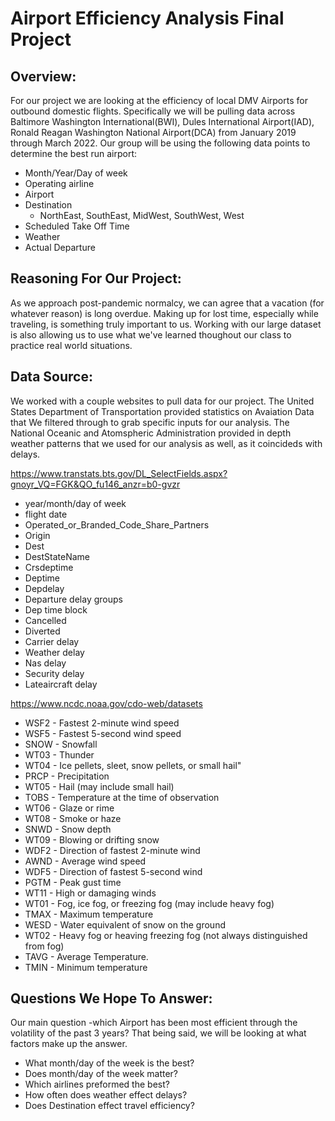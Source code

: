 # Airport Efficiency Analysis Final Project

## Overview: 
For our project we are looking at the efficiency of local DMV Airports for outbound domestic flights. Specifically we will be pulling data across Baltimore Washington International(BWI), Dules International Airport(IAD), Ronald Reagan Washington National Airport(DCA) from January 2019 through March 2022. Our group will be using the following data points to determine the best run airport: 

* Month/Year/Day of week
* Operating airline
* Airport
* Destination
     * NorthEast, SouthEast, MidWest, SouthWest, West
* Scheduled Take Off Time
* Weather
* Actual Departure

## Reasoning For Our Project: 

As we approach post-pandemic normalcy, we can agree that a vacation (for whatever reason) is long overdue. Making up for lost time, especially while traveling, is something truly important to us. Working with our large dataset is also allowing us to use what we've learned thoughout our class to practice real world situations.

## Data Source: 

We worked with a couple websites to pull data for our project. The United States Department of Transportation provided statistics on Avaiation Data that We filtered through to grab specific inputs for our analysis. The National Oceanic and Atomspheric Administration provided in depth weather patterns that we used for our analysis as well, as it coincideds with delays.

https://www.transtats.bts.gov/DL_SelectFields.aspx?gnoyr_VQ=FGK&QO_fu146_anzr=b0-gvzr

* year/month/day of week
* flight date
* Operated_or_Branded_Code_Share_Partners
* Origin
* Dest
* DestStateName
* Crsdeptime
* Deptime
* Depdelay
* Departure delay groups
* Dep time block
* Cancelled
* Diverted
* Carrier delay
* Weather delay
* Nas delay
* Security delay
* Lateaircraft delay


https://www.ncdc.noaa.gov/cdo-web/datasets

* WSF2 - Fastest 2-minute wind speed
* WSF5 - Fastest 5-second wind speed
* SNOW - Snowfall
* WT03 - Thunder
* WT04 - Ice pellets, sleet, snow pellets, or small hail"
* PRCP - Precipitation
* WT05 - Hail (may include small hail)
* TOBS - Temperature at the time of observation
* WT06 - Glaze or rime
* WT08 - Smoke or haze
* SNWD - Snow depth
* WT09 - Blowing or drifting snow
* WDF2 - Direction of fastest 2-minute wind
* AWND - Average wind speed
* WDF5 - Direction of fastest 5-second wind
* PGTM - Peak gust time
* WT11 - High or damaging winds
* WT01 - Fog, ice fog, or freezing fog (may include heavy fog)
* TMAX - Maximum temperature
* WESD - Water equivalent of snow on the ground
* WT02 - Heavy fog or heaving freezing fog (not always distinguished from fog)
* TAVG - Average Temperature.
* TMIN - Minimum temperature

## Questions We Hope To Answer: 
Our main question -which Airport has been most efficient through the volatility of the past 3 years? That being said, we will be looking at what factors make up the answer. 

* What month/day of the week is the best?
* Does month/day of the week matter? 
* Which airlines preformed the best? 
* How often does weather effect delays? 
* Does Destination effect travel efficiency? 


